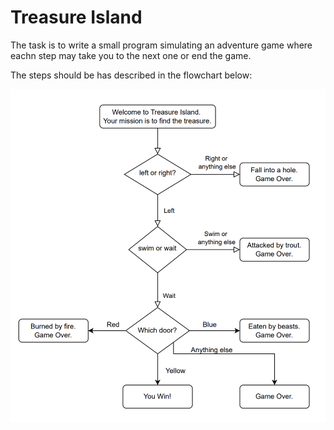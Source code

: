 # Treasure Island

The task is to write a small program simulating an adventure game where eachn step may take you to the next one or end the game.

The steps should be has described in the flowchart below:

![flowchart](flowchart.png)
